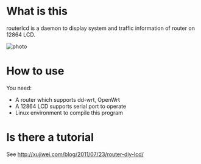 # What is this

routerlcd is a daemon to display system and traffic information of router on 12864 LCD.

![photo](http://s3.amazonaws.com/imgly_production/1549717/large.jpg)

# How to use

You need:

  * A router which supports dd-wrt, OpenWrt
  * A 12864 LCD supports serial port to operate
  * Linux environment to compile this program

# Is there a tutorial

See <http://xujiwei.com/blog/2011/07/23/router-diy-lcd/>
